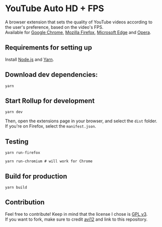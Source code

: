 # YouTube Auto HD + FPS
A browser extension that sets the quality of YouTube videos according to the user's preference, based on the video's FPS.  
Available for [Google Chrome](https://chrome.google.com/webstore/detail/fcphghnknhkimeagdglkljinmpbagone), [Mozilla Firefox](https://addons.mozilla.org/addon/youtube-auto-hd-fps), [Microsoft Edge](https://microsoftedge.microsoft.com/addons/detail/ggnepcoiimddpmjaoejhdfppjbcnfaom) and [Opera](https://addons.opera.com/en/extensions/details/youtube-auto-hd-fps).

## Requirements for setting up
Install [Node.js](https://nodejs.org) and [Yarn](https://yarnpkg.com).

## Download dev dependencies:
```shell script
yarn
```
## Start Rollup for development
```shell script
yarn dev
```
Then, open the extensions page in your browser, and select the `dist` folder.  
If you're on Firefox, select the `manifest.json`.
## Testing
```shell script
yarn run-firefox
```
```shell script
yarn run-chromium # will work for Chrome
```
## Build for production
```shell script
yarn build
```
## Contribution
Feel free to contribute! Keep in mind that the license I chose is [GPL v3](/LICENSE).  
If you want to fork, make sure to credit [avi12](https://avi12.com) and link to this repository.